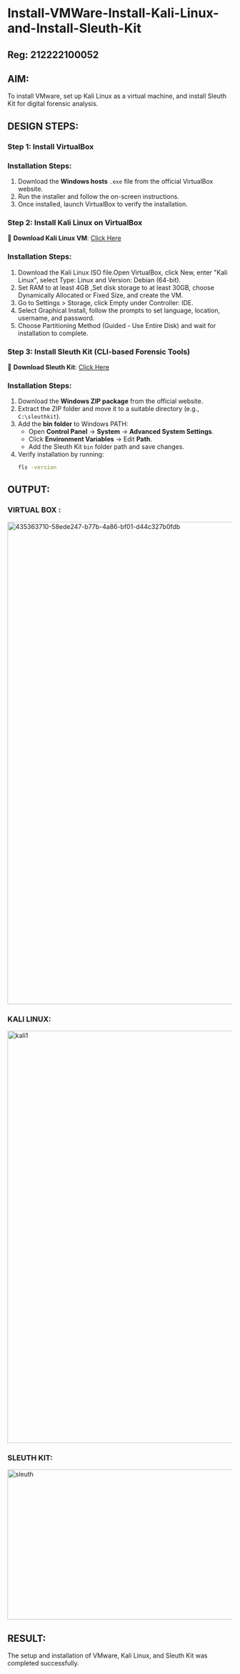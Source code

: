 # Install-VMWare-Install-Kali-Linux-and-Install-Sleuth-Kit
## Reg: 212222100052
## AIM:

To install VMware, set up Kali Linux as a virtual machine, and install Sleuth Kit for digital forensic analysis.

## DESIGN STEPS:

### **Step 1: Install  VirtualBox**

### **Installation Steps:**
1. Download the **Windows hosts** `.exe` file from the official VirtualBox website.  
2. Run the installer and follow the on-screen instructions.  
3. Once installed, launch VirtualBox to verify the installation.


### **Step 2: Install Kali Linux on VirtualBox**
🔗 **Download Kali Linux VM**: [Click Here](https://www.kali.org/get-kali/#kali-virtual-machines)  

### **Installation Steps:**
1. Download the Kali Linux ISO file.Open VirtualBox, click New, enter "Kali Linux", select Type: Linux and Version: Debian (64-bit).  
2. Set RAM to at least 4GB ,Set disk storage to at least 30GB, choose Dynamically Allocated or Fixed Size, and create the VM. 
3. Go to Settings > Storage, click Empty under Controller: IDE. 
4. Select Graphical Install, follow the prompts to set language, location, username, and password.
5. Choose Partitioning Method (Guided - Use Entire Disk) and wait for installation to complete.


### **Step 3: Install Sleuth Kit (CLI-based Forensic Tools)**
🔗 **Download Sleuth Kit**: [Click Here](https://sleuthkit.org/download.php)  

### **Installation Steps:**
1. Download the **Windows ZIP package** from the official website.  
2. Extract the ZIP folder and move it to a suitable directory (e.g., `C:\sleuthkit`).  
3. Add the **bin folder** to Windows PATH:
   - Open **Control Panel** → **System** → **Advanced System Settings**.  
   - Click **Environment Variables** → Edit **Path**.  
   - Add the Sleuth Kit `bin` folder path and save changes.  
4. Verify installation by running:
   ```sh
   fls -version


## OUTPUT:
### VIRTUAL BOX :
<img width="1920" height="1080" alt="435363710-58ede247-b77b-4a86-bf01-d44c327b0fdb" src="https://github.com/user-attachments/assets/9f889105-65b5-4939-b70f-6eeb836a0306" />


### KALI LINUX:
<img width="1514" height="923" alt="kali1" src="https://github.com/user-attachments/assets/c649fbf1-0c7c-432f-991e-03e5ada05f4e" />


### SLEUTH KIT:
<img width="589" height="336" alt="sleuth" src="https://github.com/user-attachments/assets/d7694740-c9a4-4ae1-9465-237b6ff712f1" />


## RESULT:
The setup and installation of VMware, Kali Linux, and Sleuth Kit was completed successfully.
